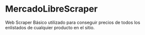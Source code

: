 # MercadoLibreScraper
Web Scraper Básico utilizado para conseguir precios de todos los enlistados de cualquier producto en el sitio.
